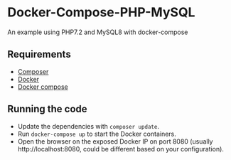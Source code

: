# Docker-Compose-PHP-MySQL

An example using PHP7.2 and MySQL8 with docker-compose

## Requirements

- [Composer](https://getcomposer.org/)
- [Docker](https://docs.docker.com/)
- [Docker compose](https://docs.docker.com/compose/install/)

## Running the code

- Update the dependencies with `composer update`.
- Run `docker-compose up` to start the Docker containers.
- Open the browser on the exposed Docker IP on port 8080 (usually http://localhost:8080, could be different based on your configuration). 
